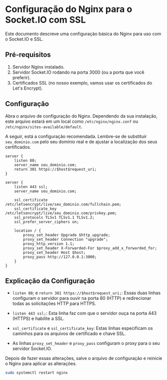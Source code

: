 # Configuração do Nginx para o Socket.IO com SSL

Este documento descreve uma configuração básica do Nginx para uso com o Socket.IO e SSL.

## Pré-requisitos

1. Servidor Nginx instalado.
2. Servidor Socket.IO rodando na porta 3000 (ou a porta que você preferir).
3. Certificados SSL (no nosso exemplo, vamos usar os certificados do Let's Encrypt).

## Configuração

Abra o arquivo de configuração do Nginx. Dependendo da sua instalação, este arquivo estará em um local como `/etc/nginx/nginx.conf` ou `/etc/nginx/sites-available/default`.

A seguir, está a configuração recomendada. Lembre-se de substituir `seu_dominio.com` pelo seu domínio real e de ajustar a localização dos seus certificados.

```nginx
server {
    listen 80;
    server_name seu_dominio.com;
    return 301 https://$host$request_uri;
}

server {
    listen 443 ssl;
    server_name seu_dominio.com;

    ssl_certificate /etc/letsencrypt/live/seu_dominio.com/fullchain.pem;
    ssl_certificate_key /etc/letsencrypt/live/seu_dominio.com/privkey.pem;
    ssl_protocols TLSv1 TLSv1.1 TLSv1.2;
    ssl_prefer_server_ciphers on;

    location / {
        proxy_set_header Upgrade $http_upgrade;
        proxy_set_header Connection "upgrade";
        proxy_http_version 1.1;
        proxy_set_header X-Forwarded-For $proxy_add_x_forwarded_for;
        proxy_set_header Host $host;
        proxy_pass http://127.0.0.1:3000;
    }
}
```

## Explicação da Configuração
- `listen 80`; e `return 301 https://$host$request_uri;`: Essas duas linhas configuram o servidor para ouvir na porta 80 (HTTP) e redirecionar todas as solicitações HTTP para HTTPS.

- `listen 443 ssl;`: Esta linha faz com que o servidor ouça na porta 443 (HTTPS) e habilite a SSL.

- `ssl_certificate` e `ssl_certificate_key`: Estas linhas especificam os caminhos para os arquivos de certificado e chave SSL.

- As linhas `proxy_set_header` e `proxy_pass` configuram o proxy para o seu servidor Socket.IO.

Depois de fazer essas alterações, salve o arquivo de configuração e reinicie o Nginx para aplicar as alterações.

```bash
sudo systemctl restart nginx
```
